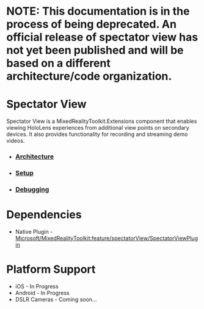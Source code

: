 # NOTE: This documentation is in the process of being deprecated. An official release of spectator view has not yet been published and will be based on a different architecture/code organization.

# Spectator View
Spectator View is a MixedRealityToolkit.Extensions component that enables viewing HoloLens experiences from additional view points on secondary devices. It also provides functionality for recording and streaming demo videos.

* ### [Architecture](SpectatorViewArchitecture.md)
* ### [Setup](SpectatorViewSetup.md)
* ### [Debugging](SpectatorViewDebugging.md)

# Dependencies
* Native Plugin - [Microsoft/MixedRealityToolkit:feature/spectatorView/SpectatorViewPlugin](https://github.com/Microsoft/MixedRealityToolkit/tree/feature/spectatorView/SpectatorViewPlugin)

# Platform Support
* iOS - In Progress
* Android - In Progress
* DSLR Cameras - Coming soon...
